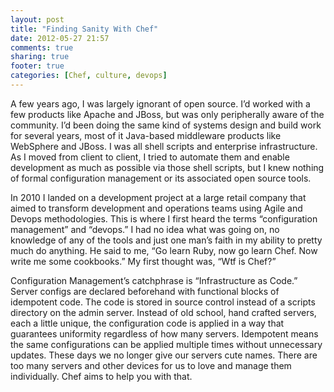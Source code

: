```yaml
---
layout: post
title: "Finding Sanity With Chef"
date: 2012-05-27 21:57
comments: true
sharing: true
footer: true
categories: [Chef, culture, devops] 
---
```

A few years ago, I was largely ignorant of open source. I’d worked with a few products like Apache and JBoss, but was only peripherally aware of the community.  I’d been doing the same kind of systems design and build work for several years, most of it Java-based middleware products like WebSphere and JBoss. I was all shell scripts and enterprise infrastructure. As I moved from client to client, I tried to automate them and enable development as much as possible via those shell scripts, but I knew nothing of formal configuration management or its associated open source tools. 

In 2010 I landed on a development project at a large retail company that aimed to transform development and operations teams using Agile and Devops methodologies. This is where I first heard the terms “configuration management” and “devops.” I had no idea what was going on, no knowledge of any of the tools and just one man’s faith in my ability to pretty much do anything.  He said to me, “Go learn Ruby, now go learn Chef.  Now write me some cookbooks.”  My first thought was, “Wtf is Chef?” 

Configuration Management’s catchphrase is “Infrastructure as Code.” Server configs are declared beforehand with functional blocks of idempotent code. The code is stored in source control instead of a scripts directory on the admin server. Instead of old school, hand crafted servers, each a little unique, the configuration code is applied in a way that guarantees uniformity regardless of how many servers. Idempotent means the same configurations can be applied multiple times without unnecessary updates. These days we no longer give our servers cute names.  There are too many servers and other devices for us to love and manage them individually.  Chef aims to help you with that.
